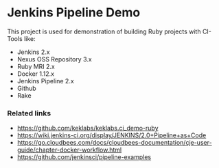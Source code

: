 # Jenkins Pipeline Demo

This project is used for demonstration of building Ruby projects with CI-Tools like:

- Jenkins 2.x
- Nexus OSS Repository 3.x
- Ruby MRI 2.x
- Docker 1.12.x
- Jenkins Pipeline 2.x
- Github
- Rake

### Related links

- https://github.com/keklabs/keklabs.ci_demo-ruby
- https://wiki.jenkins-ci.org/display/JENKINS/2.0+Pipeline+as+Code
- https://go.cloudbees.com/docs/cloudbees-documentation/cje-user-guide/chapter-docker-workflow.html
- https://github.com/jenkinsci/pipeline-examples

